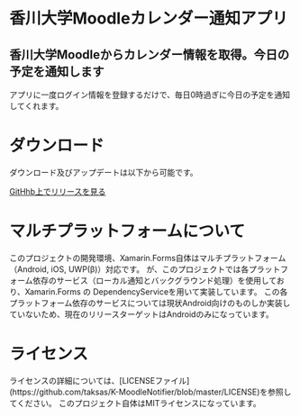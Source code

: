 <h1>香川大学Moodleカレンダー通知アプリ</h1>
<h2>香川大学Moodleからカレンダー情報を取得。今日の予定を通知します</h2>

アプリに一度ログイン情報を登録するだけで、毎日0時過ぎに今日の予定を通知してくれます。

<h1>ダウンロード</h1>
ダウンロード及びアップデートは以下から可能です。

[GitHhb上でリリースを見る](https://github.com/taksas/ZoomMuter/tags)

<h1>マルチプラットフォームについて</h1>
このプロジェクトの開発環境、Xamarin.Forms自体はマルチプラットフォーム（Android, iOS, UWP(β)）対応です。
が、このプロジェクトでは各プラットフォーム依存のサービス（ローカル通知とバックグラウンド処理）を使用しており、Xamarin.Forms の DependencyServiceを用いて実装しています。
この各プラットフォーム依存のサービスについては現状Android向けのものしか実装していないため、現在のリリースターゲットはAndroidのみになっています。
<h1>ライセンス</h1>
ライセンスの詳細については、[LICENSEファイル](https://github.com/taksas/K-MoodleNotifier/blob/master/LICENSE)を参照してください。
このプロジェクト自体はMITライセンスになっています。
